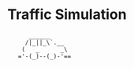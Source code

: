 # Traffic Simulation

          ______
         /|_||_\`.__
        (   _      _\
       ='-(_)--(_)-'==
